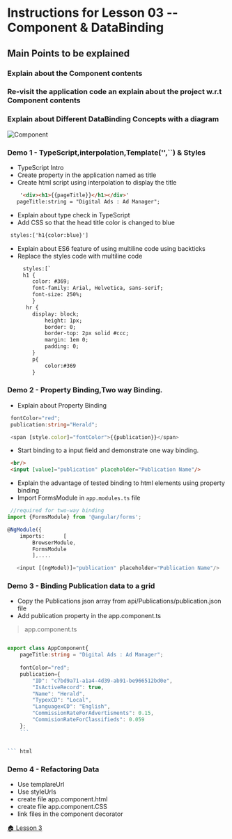 # Instructions for  Lesson 03 -- Component & DataBinding

## Main Points to be explained

### Explain about the Component contents

### Re-visit the application code an explain about the project w.r.t Component contents

### Explain about Different DataBinding Concepts with a diagram

![Component](https://snag.gy/mfVROY.jpg "Component Structure")

### **Demo 1** - TypeScript,interpolation,Template('',``) & Styles

* TypeScript Intro
* Create property in the application named as title
* Create html script using interpolation to display the title

```html
    '<div><h1>{{pageTitle}}</h1></div>'
   pageTitle:string = "Digital Ads : Ad Manager";
```

* Explain about type check in TypeScript
* Add CSS so that the head title color is changed to blue

``` html
 styles:['h1{color:blue}']
```

* Explain about ES6 feature of using multiline code using backticks
* Replace the styles code with multiline code

``` html
     styles:[`
     h1 {
        color: #369;
        font-family: Arial, Helvetica, sans-serif;
        font-size: 250%;
        }
      hr {
        display: block;
            height: 1px;
            border: 0;
            border-top: 2px solid #ccc;
            margin: 1em 0;
            padding: 0;
        }
        p{
            color:#369
        }
```

### **Demo 2** - Property Binding,Two way Binding.

* Explain about Property Binding

``` TypeScript
 fontColor="red";
 publication:string="Herald";

 <span [style.color]="fontColor">{{publication}}</span>
```

* Start binding to a input field and demonstrate one way binding.

``` html
 <br/>
 <input [value]="publication" placeholder="Publication Name"/>
```

* Explain the advantage of tested binding to html elements using property binding
* Import FormsModule in `app.modules.ts` file

``` TypeScript
 //required for two-way binding
import {FormsModule} from '@angular/forms';

@NgModule({
    imports:      [
        BrowserModule,
        FormsModule
        ],....
 ```

 ``` TypeScript
    <input [(ngModel)]="publication" placeholder="Publication Name"/>
 ```

### **Demo 3** - Binding Publication data to a grid

* Copy the Publications json array from api/Publications/publication.json file
* Add publication property in the app.component.ts

> app.component.ts

``` typeScript

export class AppComponent{
    pageTitle:string = "Digital Ads : Ad Manager";
    
    fontColor="red";
    publication={
        "ID": "c7bd9a71-a1a4-4d39-ab91-be966512bd0e",
        "IsActiveRecord": true,
        "Name": "Herald",
        "TypexCD": "Local",
        "LanguagexCD": "English",
        "CommissionRateForAdvertisments": 0.15,
        "CommisionRateForClassifieds": 0.059
    };
    ```


``` html

```

### **Demo 4** - Refactoring Data

* Use templareUrl
* Use styleUrls
* create file app.component.html
* create file app.component.CSS
* link files in the component decorator

 [ :house: Lesson 3](https://github.com/costaivo/AngularJs2-AdManager/tree/Dev/02_AdManager/03_Lesson/Start) 